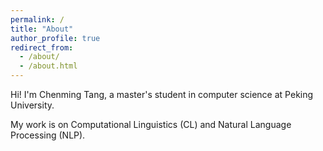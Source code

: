 ```yaml
---
permalink: /
title: "About"
author_profile: true
redirect_from: 
  - /about/
  - /about.html
---
```


Hi! I'm Chenming Tang, a master's student in computer science at Peking University.

My work is on Computational Linguistics (CL) and Natural Language Processing (NLP).